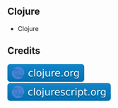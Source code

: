 Clojure
-------

- Clojure

Credits
-------
[![image](
Credits/clojure.org.svg?raw=true)](https://clojure.org/)  
[![image](
Credits/clojurescript.org.svg?raw=true)](https://clojurescript.org/)  
